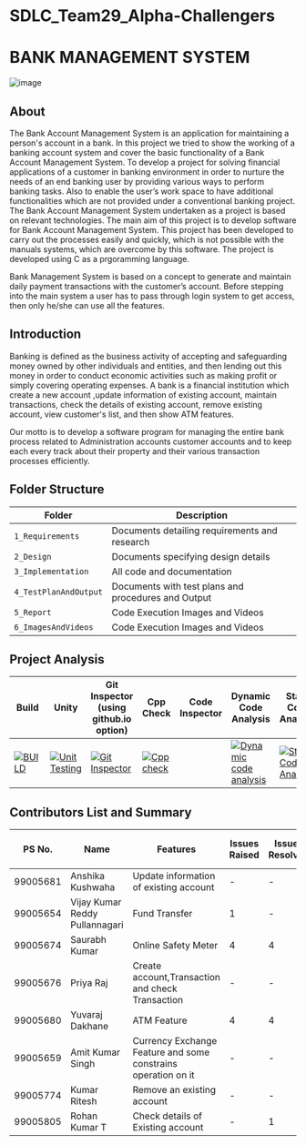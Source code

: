 # SDLC_Team29_Alpha-Challengers

# BANK MANAGEMENT SYSTEM
![image](https://user-images.githubusercontent.com/43665196/130262863-ae54d2e7-21d5-422c-b541-3fbef5bd1905.png)


## About
The Bank Account Management System is an application for maintaining a person's account in a bank. In this project we tried to show the working of a banking account system and cover the basic functionality of a Bank Account Management System. To develop a project for solving financial applications of a customer in banking environment in order to nurture the needs of an end banking user by providing various ways to perform banking tasks. Also to enable the user’s work space to have additional functionalities which are not provided under a conventional banking project. The Bank Account Management System undertaken as a project is based on relevant technologies. The main aim of this project is to develop software for Bank Account Management System. This project has been developed to carry out the processes easily and quickly, which is not possible with the manuals systems, which are overcome by this software. The project is developed using C as a prgoramming language.

Bank Management System is based on a concept to generate and maintain daily payment transactions with the customer’s account. Before stepping into the main system a user has to pass through login system to get access, then only he/she can use all the features.

## Introduction

Banking is defined as the business activity of accepting and safeguarding money owned by other individuals and entities, and then lending out this money in order to conduct economic activities such as making profit or simply covering operating expenses. A bank is a financial institution which create a new account ,update information of existing account, maintain transactions, check the details of existing account, remove existing account, view customer's list, and then show ATM features.

Our motto is to develop a software program for managing the entire bank process related to Administration accounts customer accounts and to keep each every track about their property and their various transaction processes efficiently.

## Folder Structure
|Folder               | Description
|---------------------|------------------------------------------
|`1_Requirements`     | Documents detailing requirements and research
|`2_Design`           | Documents specifying design details
|`3_Implementation`   | All code and documentation
|`4_TestPlanAndOutput`| Documents with test plans and procedures and Output 
|`5_Report`           | Code Execution Images and Videos
|`6_ImagesAndVideos`   | Code Execution Images and Videos

## Project Analysis
Build | Unity | Git Inspector (using github.io option) | Cpp Check | Code Inspector | Dynamic Code Analysis | Static Code Analysis | Code Coverage |
------|-------|----------------------------------------|-----------|----------------|-----------------------|----------------------|----------------------|
[![BUILD](https://github.com/YuvarajDakhane/SDLC_Team29_Alpha-Challengers/actions/workflows/build.yml/badge.svg)](https://github.com/YuvarajDakhane/SDLC_Team29_Alpha-Challengers/actions/workflows/build.yml) | [![Unit Testing](https://github.com/YuvarajDakhane/SDLC_Team29_Alpha-Challengers/actions/workflows/unit_testing.yml/badge.svg)](https://github.com/YuvarajDakhane/SDLC_Team29_Alpha-Challengers/actions/workflows/unit_testing.yml) | [![Git Inspector](https://github.com/YuvarajDakhane/SDLC_Team29_Alpha-Challengers/actions/workflows/git_inspector.yml/badge.svg)](https://github.com/YuvarajDakhane/SDLC_Team29_Alpha-Challengers/actions/workflows/git_inspector.yml) | [![Cpp check](https://github.com/YuvarajDakhane/SDLC_Team29_Alpha-Challengers/actions/workflows/cppcheck.yml/badge.svg)](https://github.com/YuvarajDakhane/SDLC_Team29_Alpha-Challengers/actions/workflows/cppcheck.yml) |  | [![Dynamic code analysis](https://github.com/YuvarajDakhane/SDLC_Team29_Alpha-Challengers/actions/workflows/valgrid.yml/badge.svg)](https://github.com/YuvarajDakhane/SDLC_Team29_Alpha-Challengers/actions/workflows/valgrid.yml) | [![Static Code Analysis](https://github.com/YuvarajDakhane/SDLC_Team29_Alpha-Challengers/actions/workflows/static_code_analysis.yml/badge.svg)](https://github.com/YuvarajDakhane/SDLC_Team29_Alpha-Challengers/actions/workflows/static_code_analysis.yml) | - [![Code Coverage](https://github.com/YuvarajDakhane/SDLC_Team29_Alpha-Challengers/actions/workflows/code_coverage.yml/badge.svg)](https://github.com/YuvarajDakhane/SDLC_Team29_Alpha-Challengers/actions/workflows/code_coverage.yml)

## Contributors List and Summary

PS No. | Name | Features | Issues Raised  |Issues Resolved| No Test Cases | Test Case Pass |
-------|----- |----------|----------------|---------------|---------------|--------------- |
 99005681 | Anshika Kushwaha | Update information of existing account | - | - | - | -|
 99005654 | Vijay Kumar Reddy Pullannagari | Fund Transfer | 1 | - | 5 | 5|
 99005674 | Saurabh Kumar | Online Safety Meter | 4 | 4 | 10 | 10 |
 99005676 | Priya Raj | Create account,Transaction and check Transaction | - | - | - | -|
 99005680 | Yuvaraj Dakhane | ATM Feature | 4 | 4 | 5 | 5 |
 99005659 | Amit Kumar Singh | Currency Exchange Feature and some constrains operation on it | - | - | - | -|
 99005774 | Kumar Ritesh | Remove an existing account | - | - | - | -|
 99005805 | Rohan Kumar T | Check details of Existing account | - | 1 | - | -|
       
       


       
